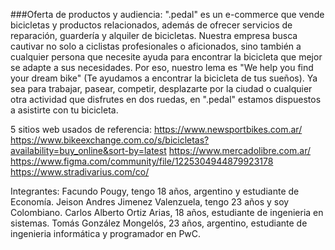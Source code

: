 ###Oferta de productos y audiencia:
".pedal" es un e-commerce que vende bicicletas y productos relacionados, además de ofrecer servicios de reparación, guardería y alquiler de bicicletas. Nuestra empresa busca cautivar no solo a ciclistas profesionales o aficionados, sino también a cualquier persona que necesite ayuda para encontrar la bicicleta que mejor se adapte a sus necesidades. Por eso, nuestro lema es "We help you find your dream bike" (Te ayudamos a encontrar la bicicleta de tus sueños). Ya sea para trabajar, pasear, competir, desplazarte por la ciudad o cualquier otra actividad que disfrutes en dos ruedas, en ".pedal" estamos dispuestos a asistirte con tu bicicleta.

5 sitios web usados de referencia:
https://www.newsportbikes.com.ar/
https://www.bikeexchange.com.co/s/bicicletas?availability=buy_online&sort-by=latest
https://www.mercadolibre.com.ar/
https://www.figma.com/community/file/1225304944879923178
https://www.stradivarius.com/co/

Integrantes:
Facundo Pougy, tengo 18 años, argentino y estudiante de Economía.
Jeison Andres Jimenez Valenzuela, tengo 23 años y soy Colombiano.
Carlos Alberto Ortiz Arias, 18 años, estudiante de ingenieria en sistemas.
Tomás González Mongelós, 23 años, argentino, estudiante de ingenieria informática y programador en PwC.


